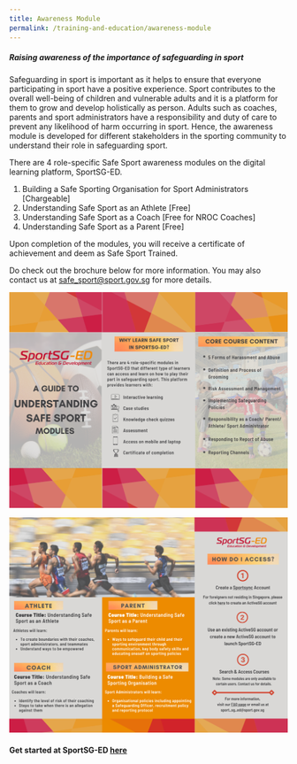 ```yaml
---
title: Awareness Module
permalink: /training-and-education/awareness-module
---
```

##### Raising awareness of the importance of safeguarding in sport
Safeguarding in sport is important as it helps to ensure that everyone participating in sport have a positive experience. Sport contributes to the overall well-being of children and vulnerable adults and it is a platform for them to grow and develop holistically as person. Adults such as coaches, parents and sport administrators have a responsibility and duty of care to prevent any likelihood of harm occurring in sport. Hence, the awareness module is developed for different stakeholders in the sporting community to understand their role in safeguarding sport. 

There are 4 role-specific Safe Sport awareness modules on the digital learning platform, SportSG-ED. 
1.	Building a Safe Sporting Organisation for Sport Administrators [Chargeable]
2.	Understanding Safe Sport as an Athlete [Free]
3.	Understanding Safe Sport as a Coach [Free for NROC Coaches]
4.	Understanding Safe Sport as a Parent [Free]

Upon completion of the modules, you will receive a certificate of achievement and deem as Safe Sport Trained. 

Do check out the brochure below for more information. You may also contact us at safe_sport@sport.gov.sg for more details. 

![SportSG-ED Pg1](/images/sportsg-ed/1.png)

![SportSG-ED Pg2](/images/sportsg-ed/2.png)

#### Get started at SportSG-ED [here](https://www.sportsync.sg/App/Login?ReturnUrl=%2fApp%2fHome%2fLaunchSMLP)